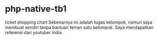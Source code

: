 # php-native-tb1
ticket shopping chart
Sebenarnya ini adalah tugas kelompok, namun saya membuat sendiri tanpa bantuan teman satu kelompok. Saya mendapatkan referensi dari youtuber india.
